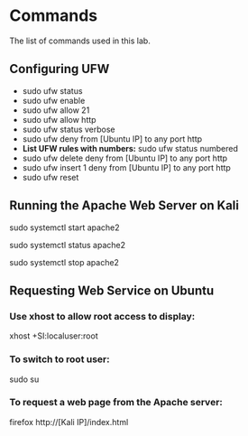 # Commands
The list of commands used in this lab.

## Configuring UFW
- sudo ufw status
- sudo ufw enable
- sudo ufw allow 21
- sudo ufw allow http
- sudo ufw status verbose
- sudo ufw deny from [Ubuntu IP] to any port http
- **List UFW rules with numbers:** sudo ufw status numbered
- sudo ufw delete deny from [Ubuntu IP] to any port http
- sudo ufw insert 1 deny from [Ubuntu IP] to any port http
- sudo ufw reset

## Running the Apache Web Server on Kali
sudo systemctl start apache2

sudo systemctl status apache2

sudo systemctl stop apache2

## Requesting Web Service on Ubuntu

### Use xhost to allow root access to display:
xhost +SI:localuser:root

### To switch to root user:
sudo su

### To request a web page from the Apache server:
firefox http://[Kali IP]/index.html
